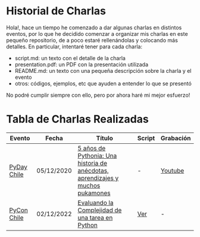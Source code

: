 # Historial de Charlas

Hola!, hace un tiempo he comenzado a dar algunas charlas en distintos eventos, por lo que he decidido comenzar a organizar mis charlas en este pequeño repositorio, de a poco estaré rellenándolas y colocando más detalles. En particular, intentaré tener para cada charla:

* script.md: un texto con el detalle de la charla
* presentation.pdf: un PDF con la presentación utilizada
* README.md: un texto con una pequeña descripción sobre la charla y el evento
* otros: códigos, ejemplos, etc que ayuden a entender lo que se presentó

No podré cumplir siempre con ello, pero por ahora haré mi mejor esfuerzo!

# Tabla de Charlas Realizadas

| Evento | Fecha | Título | Script | Grabación |
|---------|-------|--------|--------|-----------|
| [PyDay Chile](https://pyday.cl/2020/) | 05/12/2020 | [5 años de Pythonia: Una historia de anécdotas, aprendizajes y muchos pukamones](./5%20a%C3%B1os%20de%20Pythonia-%20Una%20historia%20de%20anecdotas%2C%20aprendizajes%20y%20muchos%20pukamones/) | - | [Youtube](https://www.youtube.com/watch?v=LK0X2C4t-Ow) |
| [PyCon Chile](https://www.instagram.com/p/ClmlWJWPgb7/?hl=es) | 02/12/2022 | [Evaluando la Complejidad de una tarea en Python](./Evaluando%20la%20Complejidad%20de%20una%20tarea%20en%20Python/) | [Ver](./Evaluando%20la%20Complejidad%20de%20una%20tarea%20en%20Python/script.md) | - |
